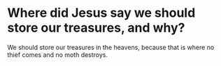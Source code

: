# Where did Jesus say we should store our treasures, and why?

We should store our treasures in the heavens, because that is where no thief comes and no moth destroys.
